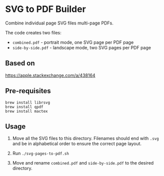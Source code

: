 # SVG to PDF Builder

Combine individual page SVG files multi-page PDFs.

The code creates two files:

- `combined.pdf` - portrait mode, one SVG page per PDF page
- `side-by-side.pdf` - landscape mode, two SVG pages per PDF page

## Based on

https://apple.stackexchange.com/a/438164

## Pre-requisites

```
brew install librsvg
brew install qpdf
brew install mactex
```

## Usage

1. Move all the SVG files to this directory. Filenames should end with `.svg`
   and be in alphabetical order to ensure the correct page layout.

2. Run `./svg-pages-to-pdf.sh`

3. Move and rename `combined.pdf` and `side-by-side.pdf` to the desired directory.
